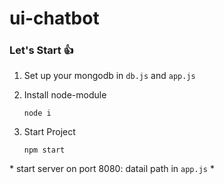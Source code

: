 # ui-chatbot

### Let's Start :+1:
1. Set up your mongodb in `db.js` and `app.js`
2. Install node-module

    ```
    node i
    ```
3. Start Project

    ```
    npm start
    ```
\* start server on port 8080: datail path in `app.js` \*
